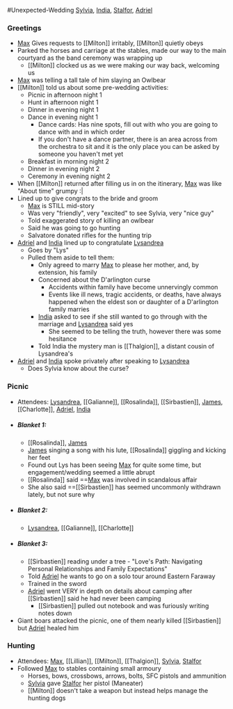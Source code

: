 #Unexpected-Wedding 
[Sylvia](PCs/Past/Sylvia.md), [India](PCs/Current/India.md), [Stalfor](PCs/Current/Stalfor.md), [Adriel](PCs/Current/Adriel.md)
### Greetings
- [Max](NPCs/Deceased/Max.md) Gives requests to [[Milton]] irritably, [[Milton]] quietly obeys
- Parked the horses and carriage at the stables, made our way to the main courtyard as the band ceremony was wrapping up
	- [[Milton]] clocked us as we were making our way back, welcoming us
- [Max](NPCs/Deceased/Max.md) was telling a tall tale of him slaying an Owlbear
- [[Milton]] told us about some pre-wedding activities:
	- Picnic in afternoon night 1
	- Hunt in afternoon night 1
	- Dinner in evening night 1
	- Dance in evening night 1
		- Dance cards: Has nine spots, fill out with who you are going to dance with and in which order
		- If you don't have a dance partner, there is an area across from the orchestra to sit and it is the only place you can be asked by someone you haven't met yet
	- Breakfast in morning night 2
	- Dinner in evening night 2
	- Ceremony in evening night 2
- When [[Milton]] returned after filling us in on the itinerary, [Max](NPCs/Deceased/Max.md) was like "About time" grumpy :|
- Lined up to give congrats to the bride and groom
	- [Max](NPCs/Deceased/Max.md) is STILL mid-story
	- Was very "friendly", very "excited" to see Sylvia, very "nice guy" 
	- Told exaggerated story of killing an owlbear
	- Said he was going to go hunting
	- Salvatore donated rifles for the hunting trip
- [Adriel](PCs/Current/Adriel.md) and [India](PCs/Current/India.md) lined up to congratulate [Lysandrea](NPCs/Living/Lysandrea.md)
	- Goes by "Lys"
	- Pulled them aside to tell them:
		- Only agreed to marry [Max](NPCs/Deceased/Max.md) to please her mother, and, by extension, his family
		- Concerned about the D'arlington curse
			- Accidents within family have become unnervingly common
			- Events like ill news, tragic accidents, or deaths, have always happened when the eldest son or daughter of a D'arlington family marries
		- [India](PCs/Current/India.md) asked to see if she still wanted to go through with the marriage and [Lysandrea](NPCs/Living/Lysandrea.md) said yes
			- She seemed to be telling the truth, however there was some hesitance
		- Told India the mystery man is [[Thalgion]], a distant cousin of Lysandrea's
- [Adriel](PCs/Current/Adriel.md) and [India](PCs/Current/India.md) spoke privately after speaking to [Lysandrea](NPCs/Living/Lysandrea.md)
	- Does Sylvia know about the curse?

### Picnic
- Attendees: [Lysandrea](NPCs/Living/Lysandrea.md), [[Galianne]], [[Rosalinda]], [[Sirbastien]], [James](NPCs/Living/James.md), [[Charlotte]], [Adriel](PCs/Current/Adriel.md), [India](PCs/Current/India.md)
- ##### Blanket 1:
	- [[Rosalinda]], [James](NPCs/Living/James.md)
	 - [James](NPCs/Living/James.md) singing a song with his lute, [[Rosalinda]] giggling and kicking her feet
	 - Found out Lys has been seeing [Max](NPCs/Deceased/Max.md) for quite some time, but engagement/wedding seemed a little abrupt
	 - [[Rosalinda]] said ==[Max](NPCs/Deceased/Max.md) was involved in scandalous affair
	 - She also said ==[[Sirbastien]] has seemed uncommonly withdrawn lately, but not sure why
- ##### Blanket 2:
	- [Lysandrea](NPCs/Living/Lysandrea.md), [[Galianne]], [[Charlotte]]
- ##### Blanket 3:
	- [[Sirbastien]] reading under a tree - "Love's Path: Navigating Personal Relationships and Family Expectations"
	- Told [Adriel](PCs/Current/Adriel.md) he wants to go on a solo tour around Eastern Faraway
	- Trained in the sword
	- [Adriel](PCs/Current/Adriel.md) went VERY in depth on details about camping after [[Sirbastien]] said he had never been camping
		- [[Sirbastien]] pulled out notebook and was furiously writing notes down
- Giant boars attacked the picnic, one of them nearly killed [[Sirbastien]] but [Adriel](PCs/Current/Adriel.md) healed him

### Hunting
- Attendees: [Max](NPCs/Deceased/Max.md), [[Lillian]], [[Milton]], [[Thalgion]], [Sylvia](PCs/Past/Sylvia.md), [Stalfor](PCs/Current/Stalfor.md)
- Followed [Max](NPCs/Deceased/Max.md) to stables containing small armoury
	- Horses, bows, crossbows, arrows, bolts, SFC pistols and ammunition
	- [Sylvia](PCs/Past/Sylvia.md) gave [Stalfor](PCs/Current/Stalfor.md) her pistol (Maneater)
	- [[Milton]] doesn't take a weapon but instead helps manage the hunting dogs